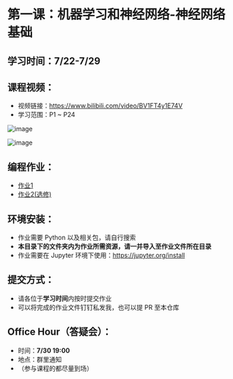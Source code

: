 # 第一课：机器学习和神经网络-神经网络基础

## 学习时间：7/22-7/29

## 课程视频：
- 视频链接：https://www.bilibili.com/video/BV1FT4y1E74V
- 学习范围：P1 ~ P24

![image](https://github.com/user-attachments/assets/2b6bff2f-694d-4c73-bd8f-23f082633660)

![image](https://github.com/user-attachments/assets/7cab7a3f-9e5c-4311-ab4c-cdba5661b269)

## 编程作业：
- [作业1](https://mybinder.org/v2/gh/swowk/DL-NLP-LLM-L1/06695f8f7276d004f3228334de7a29d3c8d84ced?urlpath=lab%2Ftree%2F1.%E6%9C%BA%E5%99%A8%E5%AD%A6%E4%B9%A0%E5%92%8C%E7%A5%9E%E7%BB%8F%E7%BD%91%E7%BB%9C-%E7%A5%9E%E7%BB%8F%E7%BD%91%E7%BB%9C%E5%9F%BA%E7%A1%80%2Fassignment2_1.ipynb)
- [作业2(选修)](https://mybinder.org/v2/gh/swowk/DL-NLP-LLM-L1/06695f8f7276d004f3228334de7a29d3c8d84ced?urlpath=lab%2Ftree%2F1.%E6%9C%BA%E5%99%A8%E5%AD%A6%E4%B9%A0%E5%92%8C%E7%A5%9E%E7%BB%8F%E7%BD%91%E7%BB%9C-%E7%A5%9E%E7%BB%8F%E7%BD%91%E7%BB%9C%E5%9F%BA%E7%A1%80%2Fassignment2_2.ipynb)

## 环境安装：
- 作业需要 Python 以及相关包，请自行搜索
- **本目录下的文件夹内为作业所需资源，请一并导入至作业文件所在目录**
- 作业需要在 Jupyter 环境下使用：https://jupyter.org/install

## 提交方式：
- 请各位于**学习时间**内按时提交作业
- 可以将完成的作业文件钉钉私发我，也可以提 PR 至本仓库

## Office Hour（答疑会）：
- 时间：**7/30 19:00**
- 地点：群里通知
- （参与课程的都尽量到场）
